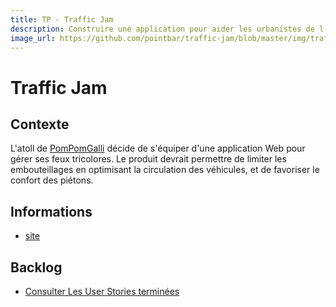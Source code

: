 ```yaml
---
title: TP - Traffic Jam
description: Construire une application pour aider les urbanistes de l'atoll de PomPomGalli à gérer la circulation des véhicules et des piétons.
image_url: https://github.com/pointbar/traffic-jam/blob/master/img/traffic-light.jpg?raw=true
---
```


# Traffic Jam

## Contexte
L'atoll de [PomPomGalli](https://www.youtube.com/watch?time_continue=7&v=UmFERtl-o8E) décide de s'équiper d'une application Web pour gérer ses feux tricolores. Le produit devrait permettre de limiter les embouteillages en optimisant la circulation des véhicules, et de favoriser le confort des piétons.

## Informations

- [site](https://pointbar.github.io/traffic-jam/)

## Backlog

- [Consulter Les User Stories terminées](https://github.com/pointbar/traffic-jam/pulls?q=is%3Apr+is%3Aclosed)
